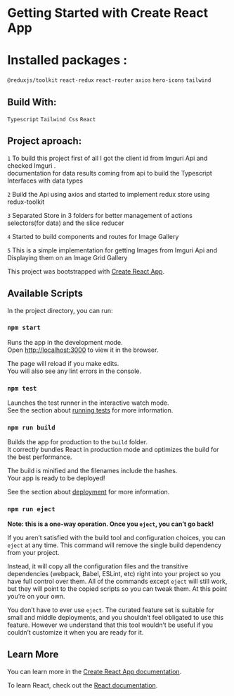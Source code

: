 # Getting Started with Create React App

# Installed packages :

 `@reduxjs/toolkit`
 `react-redux`
 `react-router`
 `axios`
 `hero-icons`
 `tailwind`

## Build With:

`Typescript`
`Tailwind Css`
`React`


## Project aproach:

`1` To build this project first of all I got the client id from Imguri Api and checked Imguri .\
 documentation for data results coming from api to build the Typescript Interfaces with data types 

 `2` Build the Api using axios and started to implement redux store using redux-toolkit

 `3` Separated Store in 3 folders for better management of actions selectors(for data) and the slice reducer

 `4` Started to build components and routes for Image Gallery

 `5` This is a simple implementation for getting Images from Imguri Api and Displaying them on an Image Grid Gallery 



This project was bootstrapped with [Create React App](https://github.com/facebook/create-react-app).

## Available Scripts

In the project directory, you can run:

### `npm start`

Runs the app in the development mode.\
Open [http://localhost:3000](http://localhost:3000) to view it in the browser.

The page will reload if you make edits.\
You will also see any lint errors in the console.

### `npm test`

Launches the test runner in the interactive watch mode.\
See the section about [running tests](https://facebook.github.io/create-react-app/docs/running-tests) for more information.

### `npm run build`

Builds the app for production to the `build` folder.\
It correctly bundles React in production mode and optimizes the build for the best performance.

The build is minified and the filenames include the hashes.\
Your app is ready to be deployed!

See the section about [deployment](https://facebook.github.io/create-react-app/docs/deployment) for more information.

### `npm run eject`

**Note: this is a one-way operation. Once you `eject`, you can’t go back!**

If you aren’t satisfied with the build tool and configuration choices, you can `eject` at any time. This command will remove the single build dependency from your project.

Instead, it will copy all the configuration files and the transitive dependencies (webpack, Babel, ESLint, etc) right into your project so you have full control over them. All of the commands except `eject` will still work, but they will point to the copied scripts so you can tweak them. At this point you’re on your own.

You don’t have to ever use `eject`. The curated feature set is suitable for small and middle deployments, and you shouldn’t feel obligated to use this feature. However we understand that this tool wouldn’t be useful if you couldn’t customize it when you are ready for it.

## Learn More

You can learn more in the [Create React App documentation](https://facebook.github.io/create-react-app/docs/getting-started).

To learn React, check out the [React documentation](https://reactjs.org/).
